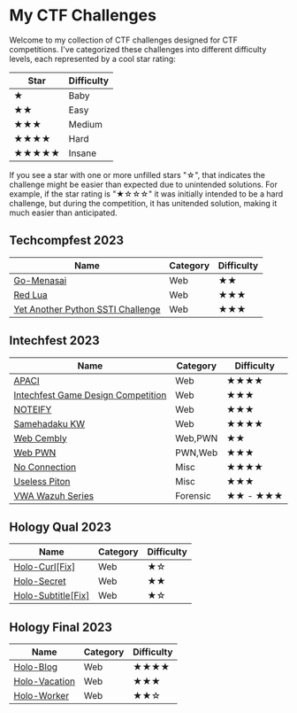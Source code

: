 # My CTF Challenges

Welcome to my collection of CTF challenges designed for CTF competitions. I've categorized these challenges into different difficulty levels, each represented by a cool star rating:

| Star | Difficulty |
|------|------------|
| ★    | Baby       |
| ★★   | Easy       |
| ★★★  | Medium     |
| ★★★★ | Hard       |
| ★★★★★| Insane     |

If you see a star with one or more unfilled stars "☆", that indicates the challenge might be easier than expected due to unintended solutions. For example, if the star rating is "★☆☆☆" it was initially intended to be a hard challenge, but during the competition, it has unitended solution, making it much easier than anticipated.

## Techcompfest 2023

|Name|Category|Difficulty|
|----|--------|----------|
|[Go-Menasai](./Techcompfest-2022/Go-Menasai/)|Web|★★|
|[Red Lua](./Techcompfest-2022/Red%20Lua/)|Web|★★★|
|[Yet Another Python SSTI Challenge](./Techcompfest-2022/Yet%20Another%20Python%20SSTI%20Challenge/)|Web|★★★|

## Intechfest 2023

|Name|Category|Difficulty|
|----|--------|----------|
|[APACI](./Intechfest-2023/Web-Exploitation/APACI/)|Web|★★★★|
|[Intechfest Game Design Competition](./Intechfest-2023/Web-Exploitation/Intechfest%20Game%20Design%20Competition/)|Web|★★★|
|[NOTEIFY](./Intechfest-2023/Web-Exploitation/NOTEIFY/)|Web|★★★|
|[Samehadaku KW](./Intechfest-2023/Web-Exploitation/Samehadaku%20KW/)|Web|★★★★|
|[Web Cembly](./Intechfest-2023/PWN/web-cembly/)|Web,PWN|★★|
|[Web PWN](./Intechfest-2023/PWN/web-pwn/)|PWN,Web|★★★|
|[No Connection](./Intechfest-2023/Misc/no-connection/)|Misc|★★★★|
|[Useless Piton](./Intechfest-2023/Misc/useless-piton/)|Misc|★★★|
|[VWA Wazuh Series](./Intechfest-2023/Forensic/VWA-Wazuh(Series)/)|Forensic|★★ - ★★★|

## Hology Qual 2023

|Name|Category|Difficulty|
|----|--------|----------|
|[Holo-Curl[Fix]](./Hology-qual-2023/Holo-Curl[Fix]/)|Web|★☆|
|[Holo-Secret](./Hology-qual-2023/Holo-Secret/)|Web|★★|
|[Holo-Subtitle[Fix]](./Hology-qual-2023/Holo-Subtitle[Fix]/)|Web|★☆|

## Hology Final 2023

|Name|Category|Difficulty|
|----|--------|----------|
|[Holo-Blog](./Hology-final-2023/Holo-Blog/)|Web|★★★★|
|[Holo-Vacation](./Hology-final-2023/Holo-Vacation/)|Web|★★★|
|[Holo-Worker](./Hology-final-2023/Holo-Vacation/)|Web|★★☆|
